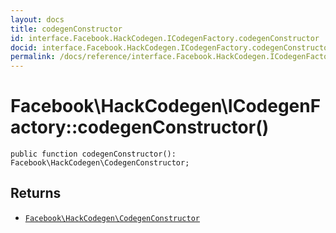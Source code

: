 ```yaml
---
layout: docs
title: codegenConstructor
id: interface.Facebook.HackCodegen.ICodegenFactory.codegenConstructor
docid: interface.Facebook.HackCodegen.ICodegenFactory.codegenConstructor
permalink: /docs/reference/interface.Facebook.HackCodegen.ICodegenFactory.codegenConstructor/
---
```

# Facebook\\HackCodegen\\ICodegenFactory::codegenConstructor()




``` Hack
public function codegenConstructor(): Facebook\HackCodegen\CodegenConstructor;
```




## Returns




* [` Facebook\HackCodegen\CodegenConstructor `](<class.Facebook.HackCodegen.CodegenConstructor.md>)